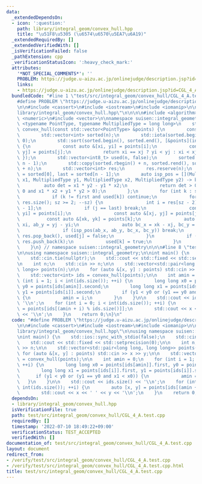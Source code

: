 ```yaml
---
data:
  _extendedDependsOn:
  - icon: ':question:'
    path: library/integral_geom/convex_hull.hpp
    title: "\u51F8\u5305 (\u6574\u6570\u5EA7\u6A19)"
  _extendedRequiredBy: []
  _extendedVerifiedWith: []
  _isVerificationFailed: false
  _pathExtension: cpp
  _verificationStatusIcon: ':heavy_check_mark:'
  attributes:
    '*NOT_SPECIAL_COMMENTS*': ''
    PROBLEM: https://judge.u-aizu.ac.jp/onlinejudge/description.jsp?id=CGL_4_A
    links:
    - https://judge.u-aizu.ac.jp/onlinejudge/description.jsp?id=CGL_4_A
  bundledCode: "#line 1 \"test/src/integral_geom/convex_hull/CGL_4_A.test.cpp\"\n\
    #define PROBLEM \"https://judge.u-aizu.ac.jp/onlinejudge/description.jsp?id=CGL_4_A\"\
    \n\n#include <cassert>\n#include <iostream>\n#include <iomanip>\n\n#line 1 \"\
    library/integral_geom/convex_hull.hpp\"\n\n\n\n#include <algorithm>\n#include\
    \ <numeric>\n#include <vector>\n\nnamespace suisen::integral_geometry {\n    template\
    \ <typename PointType, typename MultipliedType = long long>\n    std::vector<int>\
    \ convex_hull(const std::vector<PointType> &points) {\n        const int n = points.size();\n\
    \        std::vector<int> sorted(n);\n        std::iota(sorted.begin(), sorted.end(),\
    \ 0);\n        std::sort(sorted.begin(), sorted.end(), [&points](int i, int j)\
    \ {\n            const auto &[xi, yi] = points[i];\n            const auto &[xj,\
    \ yj] = points[j];\n            return xi == xj ? yi < yj : xi < xj;\n       \
    \ });\n        std::vector<int8_t> used(n, false);\n        sorted.resize(2 *\
    \ n - 1);\n        std::copy(sorted.rbegin() + n, sorted.rend(), sorted.begin()\
    \ + n);\n        std::vector<int> res;\n        res.reserve(n);\n        int first\
    \ = sorted[0], last = sorted[n - 1];\n        auto isp_pos = [](MultipliedType\
    \ x1, MultipliedType y1, MultipliedType x2, MultipliedType y2) -> bool {\n   \
    \         auto det = x1 * y2 - y1 * x2;\n            return det > 0 or (det ==\
    \ 0 and x1 * x2 + y1 * y2 > 0);\n        };\n        for (int k : sorted) {\n\
    \            if (k != first and used[k]) continue;\n            for (int sz =\
    \ res.size(); sz >= 2; --sz) {\n                int i = res[sz - 2], j = res[sz\
    \ - 1];\n                if (j == last) break;\n                const auto &[xi,\
    \ yi] = points[i];\n                const auto &[xj, yj] = points[j];\n      \
    \          const auto &[xk, yk] = points[k];\n                auto ab_x = xj -\
    \ xi, ab_y = yj - yi;\n                auto bc_x = xk - xj, bc_y = yk - yj;\n\
    \                if (isp_pos(ab_x, ab_y, bc_x, bc_y)) break;\n               \
    \ res.pop_back(), used[j] = false;\n            }\n            if (not used[k])\
    \ res.push_back(k);\n            used[k] = true;\n        }\n        return res;\n\
    \    }\n} // namespace suisen::integral_geometry\n\n\n#line 8 \"test/src/integral_geom/convex_hull/CGL_4_A.test.cpp\"\
    \n\nusing namespace suisen::integral_geometry;\n\nint main() {\n    std::ios::sync_with_stdio(false);\n\
    \    std::cin.tie(nullptr);\n    std::cout << std::fixed << std::setprecision(0);\n\
    \n    int n;\n    std::cin >> n;\n\n    std::vector<std::pair<long long, long\
    \ long>> points(n);\n\n    for (auto &[x, y] : points) std::cin >> x >> y;\n\n\
    \    std::vector<int> ids = convex_hull(points);\n\n    int amin = 0;\n    for\
    \ (int i = 1; i < int(ids.size()); ++i) {\n        long long x0 = points[ids[amin]].first,\
    \ y0 = points[ids[amin]].second;\n        long long x1 = points[ids[i]].first,\
    \ y1 = points[ids[i]].second;\n        if (y1 < y0 or (y1 == y0 and x1 < x0))\
    \ {\n            amin = i;\n        }\n    }\n\n    std::cout << ids.size() <<\
    \ '\\n';\n    for (int i = 0; i < int(ids.size()); ++i) {\n        auto [x, y]\
    \ = points[ids[(amin + i) % ids.size()]];\n        std::cout << x << ' ' << y\
    \ << '\\n';\n    }\n    return 0;\n}\n"
  code: "#define PROBLEM \"https://judge.u-aizu.ac.jp/onlinejudge/description.jsp?id=CGL_4_A\"\
    \n\n#include <cassert>\n#include <iostream>\n#include <iomanip>\n\n#include \"\
    library/integral_geom/convex_hull.hpp\"\n\nusing namespace suisen::integral_geometry;\n\
    \nint main() {\n    std::ios::sync_with_stdio(false);\n    std::cin.tie(nullptr);\n\
    \    std::cout << std::fixed << std::setprecision(0);\n\n    int n;\n    std::cin\
    \ >> n;\n\n    std::vector<std::pair<long long, long long>> points(n);\n\n   \
    \ for (auto &[x, y] : points) std::cin >> x >> y;\n\n    std::vector<int> ids\
    \ = convex_hull(points);\n\n    int amin = 0;\n    for (int i = 1; i < int(ids.size());\
    \ ++i) {\n        long long x0 = points[ids[amin]].first, y0 = points[ids[amin]].second;\n\
    \        long long x1 = points[ids[i]].first, y1 = points[ids[i]].second;\n  \
    \      if (y1 < y0 or (y1 == y0 and x1 < x0)) {\n            amin = i;\n     \
    \   }\n    }\n\n    std::cout << ids.size() << '\\n';\n    for (int i = 0; i <\
    \ int(ids.size()); ++i) {\n        auto [x, y] = points[ids[(amin + i) % ids.size()]];\n\
    \        std::cout << x << ' ' << y << '\\n';\n    }\n    return 0;\n}"
  dependsOn:
  - library/integral_geom/convex_hull.hpp
  isVerificationFile: true
  path: test/src/integral_geom/convex_hull/CGL_4_A.test.cpp
  requiredBy: []
  timestamp: '2022-07-10 18:49:22+09:00'
  verificationStatus: TEST_ACCEPTED
  verifiedWith: []
documentation_of: test/src/integral_geom/convex_hull/CGL_4_A.test.cpp
layout: document
redirect_from:
- /verify/test/src/integral_geom/convex_hull/CGL_4_A.test.cpp
- /verify/test/src/integral_geom/convex_hull/CGL_4_A.test.cpp.html
title: test/src/integral_geom/convex_hull/CGL_4_A.test.cpp
---
```

